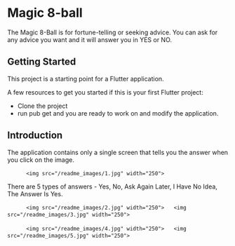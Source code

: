 # Magic 8-ball

The Magic 8-Ball is for fortune-telling or seeking advice.
You can ask for any advice you want and it will answer you in YES or NO.

## Getting Started
This project is a starting point for a Flutter application.

A few resources to get you started if this is your first Flutter project:

- Clone the project
- run pub get and you are ready to work on and modify the application.

## Introduction

The application contains only a single screen that tells you the answer when you click on the image.

          <img src="/readme_images/1.jpg" width="250">

There are 5 types of answers - Yes, No, Ask Again Later, I Have No Idea, The Answer Is Yes.

          <img src="/readme_images/2.jpg" width="250">   <img src="/readme_images/3.jpg" width="250">

          <img src="/readme_images/4.jpg" width="250">   <img src="/readme_images/5.jpg" width="250">
